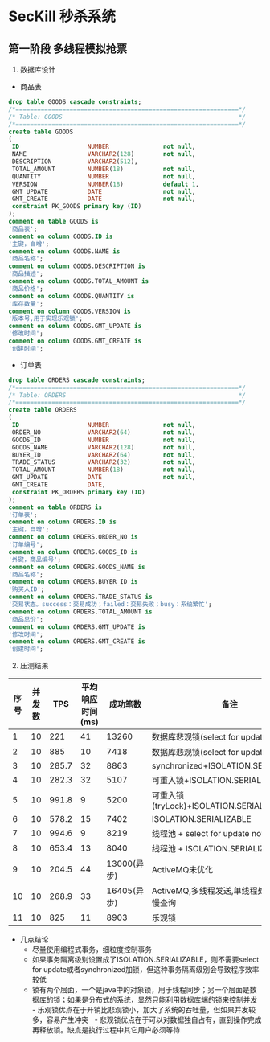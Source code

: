 # SecKill 秒杀系统
## 第一阶段 多线程模拟抢票
 1. 数据库设计
  + 商品表
  ```SQL
 drop table GOODS cascade constraints;
/*==============================================================*/
/* Table: GOODS                                                 */
/*==============================================================*/
create table GOODS 
(
   ID                   NUMBER               not null,
   NAME                 VARCHAR2(128)        not null,
   DESCRIPTION          VARCHAR2(512),
   TOTAL_AMOUNT         NUMBER(18)           not null,
   QUANTITY             NUMBER               not null,
   VERSION              NUMBER(18)           default 1,
   GMT_UPDATE           DATE                 not null,
   GMT_CREATE           DATE                 not null,
   constraint PK_GOODS primary key (ID)
);
comment on table GOODS is
'商品表';
comment on column GOODS.ID is
'主键，自增';
comment on column GOODS.NAME is
'商品名称';
comment on column GOODS.DESCRIPTION is
'商品描述';
comment on column GOODS.TOTAL_AMOUNT is
'商品价格';
comment on column GOODS.QUANTITY is
'库存数量';
comment on column GOODS.VERSION is
'版本号,用于实现乐观锁';
comment on column GOODS.GMT_UPDATE is
'修改时间';
comment on column GOODS.GMT_CREATE is
'创建时间';
  ```
  + 订单表
  ```SQL
  drop table ORDERS cascade constraints;
/*==============================================================*/
/* Table: ORDERS                                                */
/*==============================================================*/
create table ORDERS 
(
   ID                   NUMBER               not null,
   ORDER_NO             VARCHAR2(64)         not null,
   GOODS_ID             NUMBER               not null,
   GOODS_NAME           VARCHAR2(128)        not null,
   BUYER_ID             VARCHAR2(64)         not null,
   TRADE_STATUS         VARCHAR2(32)         not null,
   TOTAL_AMOUNT         NUMBER(18)           not null,
   GMT_UPDATE           DATE                 not null,
   GMT_CREATE           DATE,
   constraint PK_ORDERS primary key (ID)
);
comment on table ORDERS is
'订单表';
comment on column ORDERS.ID is
'主键，自增';
comment on column ORDERS.ORDER_NO is
'订单编号';
comment on column ORDERS.GOODS_ID is
'外键，商品编号';
comment on column ORDERS.GOODS_NAME is
'商品名称';
comment on column ORDERS.BUYER_ID is
'购买人ID';
comment on column ORDERS.TRADE_STATUS is
'交易状态。success：交易成功；failed：交易失败；busy：系统繁忙';
comment on column ORDERS.TOTAL_AMOUNT is
'商品总价';
comment on column ORDERS.GMT_UPDATE is
'修改时间';
comment on column ORDERS.GMT_CREATE is
'创建时间';
  ```
 2. 压测结果
 
|序号|并发数|TPS|平均响应时间(ms)|成功笔数|备注|
|----|-----|---|----------------|--------|---|
|1|10|221|41|13260|数据库悲观锁(select for update)|
|2|10|885|10|7418|数据库悲观锁(select for update nowait)|
|3|10|285.7|32|8863|synchronized+ISOLATION.SERIALIZABLE|
|4|10|282.3|32|5107|可重入锁+ISOLATION.SERIALIZABLE|
|5|10|991.8|9|5200|可重入锁(tryLock)+ISOLATION.SERIALIZABLE|
|6|10|578.2|15|7402|ISOLATION.SERIALIZABLE|
|7|10|994.6|9|8219|线程池 + select for update nowait|
|8|10|653.4|13|8040|线程池 + ISOLATION.SERIALIZABLE|
|9|10|204.5|44|13000(异步)|ActiveMQ未优化|
|10|10|268.9|33|16405(异步)|ActiveMQ,多线程发送,单线程处理.有少量慢查询|
|11|10|825|11|8903|乐观锁|

 + 几点结论
   - 尽量使用编程式事务，细粒度控制事务
   - 如果事务隔离级别设置成了ISOLATION.SERIALIZABLE，则不需要select for update或者synchronized加锁，但这种事务隔离级别会导致程序效率较低
   - 锁有两个层面，一个是java中的对象锁，用于线程同步；另一个层面是数据库的锁；如果是分布式的系统，显然只能利用数据库端的锁来控制并发
   - 乐观锁优点在于开销比悲观锁小，加大了系统的吞吐量，但如果并发较多，容易产生冲突
   - 悲观锁优点在于可以对数据独自占有，直到操作完成再释放锁。缺点是执行过程中其它用户必须等待
